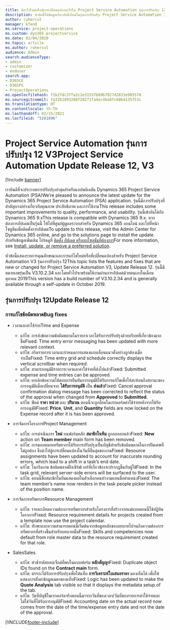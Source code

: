 ```yaml
---
title: มีอะไรใหม่หรือมีการเปลี่ยนแปลงอะไรใน Project Service Automation รุ่นการปรับปรุง 12 V3
description: หัวข้อนี้ให้ข้อมูลเกี่ยวกับสิ่งใหม่ในรุ่นการปรับปรุง Project Service Automation 12, V3
author: ruhercul
manager: kfend
ms.service: project-operations
ms.custom: dyn365-projectservice
ms.date: 02/04/2020
ms.topic: article
ms.author: ruhercul
audience: Admin
search.audienceType:
- admin
- customizer
- enduser
search.app:
- D365CE
- D365PS
- ProjectOperations
ms.openlocfilehash: f1b2fdc37fa2c2e31537b89b7027d2833e905578
ms.sourcegitcommit: fa32b1893286f20271fa4ec4be8fc68bd135f53c
ms.translationtype: HT
ms.contentlocale: th-TH
ms.lasthandoff: 02/15/2021
ms.locfileid: "5281096"
---
```

# <a name="project-service-automation-update-release-12-v3"></a><span data-ttu-id="b0ff5-103">Project Service Automation รุ่นการปรับปรุง 12 V3</span><span class="sxs-lookup"><span data-stu-id="b0ff5-103">Project Service Automation Update Release 12, V3</span></span>

[!include [banner](../includes/psa-now-project-operations.md)]

<span data-ttu-id="b0ff5-104">เรายินดีที่จะประกาศการปรับปรุงล่าสุดสำหรับแอปพลิเคชัน Dynamics 365 Project Service Automation (PSA)</span><span class="sxs-lookup"><span data-stu-id="b0ff5-104">We’re pleased to announce the latest update for the Dynamics 365 Project Service Automation (PSA) application.</span></span> <span data-ttu-id="b0ff5-105">รุ่นนี้มีการปรับปรุงที่สำคัญบางอย่างเกี่ยวกับคุณภาพ ประสิทธิภาพ และการใช้งาน</span><span class="sxs-lookup"><span data-stu-id="b0ff5-105">This release includes some important improvements to quality, performance, and usability.</span></span> <span data-ttu-id="b0ff5-106">รุ่นนี้เข้ากันได้กับ Dynamics 365 9.x</span><span class="sxs-lookup"><span data-stu-id="b0ff5-106">This release is compatible with Dynamics 365 9.x.</span></span> <span data-ttu-id="b0ff5-107">หากต้องการอัปเดตเป็นรุ่นนี้ ให้ไปที่ศูนย์ผู้ดูแลระบบสำหรับ Dynamics 365 ออนไลน์ และไปที่หน้าโซลูชันเพื่อติดตั้งการอัปเดต</span><span class="sxs-lookup"><span data-stu-id="b0ff5-107">To update to this release, visit the Admin Center for Dynamics 365 online, and go to the solutions page to install the update.</span></span> <span data-ttu-id="b0ff5-108">สำหรับข้อมูลเพิ่มเติม โปรดดูที่ [ติดตั้ง อัปเดต หรือลบโซลูชันที่ต้องการ](https://docs.microsoft.com/power-platform/admin/install-remove-preferred-solution)</span><span class="sxs-lookup"><span data-stu-id="b0ff5-108">For more information, see [Install, update, or remove a preferred solution](https://docs.microsoft.com/power-platform/admin/install-remove-preferred-solution).</span></span>

<span data-ttu-id="b0ff5-109">หัวข้อนี้แสดงรายการคุณลักษณะและการแก้ไขใหม่หรือที่เปลี่ยนแปลงสำหรับ Project Service Automation V3 รุ่นการปรับปรุง 12</span><span class="sxs-lookup"><span data-stu-id="b0ff5-109">This topic lists the features and fixes that are new or changed for Project Service Automation V3, Update Release 12.</span></span> <span data-ttu-id="b0ff5-110">รุ่นนี้มีหมายเลขรุ่นเป็น V3.10.2.34 และโดยทั่วไปจะพร้อมใช้งานผ่านการอัปเดตด้วยตนเองในเดือนตุลาคม 2019</span><span class="sxs-lookup"><span data-stu-id="b0ff5-110">This version has a build number of V3.10.2.34 and is generally available through a self-update in October 2019.</span></span>

## <a name="update-release-12"></a><span data-ttu-id="b0ff5-111">รุ่นการปรับปรุง 12</span><span class="sxs-lookup"><span data-stu-id="b0ff5-111">Update Release 12</span></span>

### <a name="bug-fixes"></a><span data-ttu-id="b0ff5-112">การแก้ไขข้อผิดพลาด</span><span class="sxs-lookup"><span data-stu-id="b0ff5-112">Bug fixes</span></span>

- <span data-ttu-id="b0ff5-113">เวลาและค่าใช้จ่าย</span><span class="sxs-lookup"><span data-stu-id="b0ff5-113">Time and Expense</span></span>

    - <span data-ttu-id="b0ff5-114">แก้ไข: การส่งข้อความข้อผิดพลาดในรายกาเวลาได้รับการปรับปรุงด้วยบริบทที่เกี่ยวข้องมากขึ้น</span><span class="sxs-lookup"><span data-stu-id="b0ff5-114">Fixed: Time entry error messaging has been updated with more relevant context.</span></span>
    - <span data-ttu-id="b0ff5-115">แก้ไข: กริดรายการเวลาและกำหนดการแสดงแถบเลื่อนแนวตั้งอย่างถูกต้องเมื่อจำเป็น</span><span class="sxs-lookup"><span data-stu-id="b0ff5-115">Fixed: Time entry grid and schedule correctly displays the vertical scrollbar when required.</span></span>
    - <span data-ttu-id="b0ff5-116">แก้ไข: สามารถอนุมัติรายการเวลาและค่าใช้จ่ายที่ส่งไปแล้ว</span><span class="sxs-lookup"><span data-stu-id="b0ff5-116">Fixed: Submitted expense and time entries can be approved.</span></span>
    - <span data-ttu-id="b0ff5-117">แก้ไข: ยกเลิกข้อความโต้ตอบการยืนยันการอนุมัติได้รับการแก้ไขเพื่อให้สะท้อนถึงสถานะของการอนุมัติเมื่อเปลี่ยนจาก **ได้รับการอนุมัติ** เป็น **ส่งแล้ว**</span><span class="sxs-lookup"><span data-stu-id="b0ff5-117">Fixed: Cancel approval confirmation dialog message has been corrected to reflect the status of the approval when changed from **Approved** to **Submitted**.</span></span>
    - <span data-ttu-id="b0ff5-118">แก้ไข: ฟิลด์ **ราคา** **หน่วย** และ **ปริมาณ** ตอนนี้จะถูกล็อคในเรกคอร์ดค่าใช้จ่ายหลังจากได้รับการอนุมัติ</span><span class="sxs-lookup"><span data-stu-id="b0ff5-118">Fixed: **Price**, **Unit**, and **Quantity** fields are now locked on the Expense record after it is has been approved.</span></span>

- <span data-ttu-id="b0ff5-119">การจัดการโครงการ</span><span class="sxs-lookup"><span data-stu-id="b0ff5-119">Project Management</span></span>

    - <span data-ttu-id="b0ff5-120">แก้ไข: การดำเนินการ **ใหม่** บนฟอร์มหลัก **สมาชิกในทีม** ถูกลบออกแล้ว</span><span class="sxs-lookup"><span data-stu-id="b0ff5-120">Fixed: **New** action on **Team member** main form has been removed.</span></span>
    - <span data-ttu-id="b0ff5-121">แก้ไข: การมอบหมายทรัพยากรได้รับการปรับปรุงเป็นบัญชีสำหรับข้อผิดพลาดในการปัดเศษที่ไม่ถูกต้อง ซึ่งนำไปสู่การเปลี่ยนแปลงในวันที่สิ้นสุดของงาน</span><span class="sxs-lookup"><span data-stu-id="b0ff5-121">Fixed: Resource assignments have been updated to account for inaccurate rounding errors, which lead to a shift in a task’s end date.</span></span>
    - <span data-ttu-id="b0ff5-122">แก้ไข: ในกริดงาน ข้อผิดพลาดฝั่งเซิร์ฟเวอร์ที่เกี่ยวข้องจะปรากฏขึ้นกับผู้ใช้</span><span class="sxs-lookup"><span data-stu-id="b0ff5-122">Fixed: In the task grid, relevant server-side errors will be surfaced to the user.</span></span>
    - <span data-ttu-id="b0ff5-123">แก้ไข: ตอนนี้ชื่อสมาชิกในทีมแสดงผลในตัวเลือกคนทำงานแทนชื่อตำแหน่ง</span><span class="sxs-lookup"><span data-stu-id="b0ff5-123">Fixed: The team member’s name now renders in the task people picker instead of the position name.</span></span>

- <span data-ttu-id="b0ff5-124">การจัดการทรัพยากร</span><span class="sxs-lookup"><span data-stu-id="b0ff5-124">Resource Management</span></span>

    - <span data-ttu-id="b0ff5-125">แก้ไข: รายละเอียดความต้องการทรัพยากรสำหรับโครงการที่สร้างจากแม่แบบตอนนี้ใช้ปฏิทินโครงการ</span><span class="sxs-lookup"><span data-stu-id="b0ff5-125">Fixed: Resource requirement details for projects created from a template now use the project calendar.</span></span>
    - <span data-ttu-id="b0ff5-126">แก้ไข: ทักษะและความสามารถตอนนี้เริ่มต้นจากข้อมูลหลักของบทบาทไปจนถึงความต้องการทรัพยากรที่สร้างขึ้นสำหรับบทบาทนั้น</span><span class="sxs-lookup"><span data-stu-id="b0ff5-126">Fixed: Skills and competencies now default from role master data to the resource requirement created for that role.</span></span>

- <span data-ttu-id="b0ff5-127">Sales</span><span class="sxs-lookup"><span data-stu-id="b0ff5-127">Sales</span></span>

    - <span data-ttu-id="b0ff5-128">แก้ไข: ทำซ้ำรหัสออบเจ็กต์ที่พบในแบบฟอร์ม **หลักสัญญา**</span><span class="sxs-lookup"><span data-stu-id="b0ff5-128">Fixed: Duplicate object IDs found on the **Contract main** form.</span></span>
    - <span data-ttu-id="b0ff5-129">แก้ไข: ตรรกะได้รับการปรับปรุงเพื่อให้แท็บ **การวิเคราะห์ใบเสนอราคา** มองเห็นได้ เพื่อให้แสดงการตั้งค่าข้อมูลเมตาของแท็บ</span><span class="sxs-lookup"><span data-stu-id="b0ff5-129">Fixed: Logic has been updated to make the **Quote Analysis** tab visible so that it displays the metadata setup of the tab.</span></span>
    - <span data-ttu-id="b0ff5-130">แก้ไข: วันที่บัญชีในเรกคอร์ดจริงตอนนี้มาจากวันที่ของเวลา/วันที่ของรายการค่าใช้จ่ายและไม่ใช่วันที่ได้รับการอนุมัติ</span><span class="sxs-lookup"><span data-stu-id="b0ff5-130">Fixed: Accounting date on the actual record now comes from the date of the time/expense entry date and not the date of the approval.</span></span>


[!INCLUDE[footer-include](../includes/footer-banner.md)]